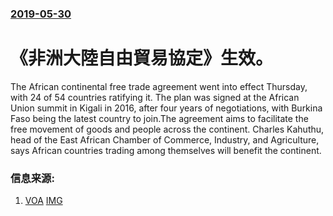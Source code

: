 ### [2019-05-30](/news/2019/05/30/index.md)

##### 
# 《非洲大陸自由貿易協定》生效。 

The African continental free trade agreement went into effect Thursday, with 24 of 54 countries ratifying it. The plan was signed at the African Union summit in Kigali in 2016, after four years of negotiations, with Burkina Faso being the latest country to join.The agreement aims to facilitate the free movement of goods and people across the continent. Charles Kahuthu, head of the East African Chamber of Commerce, Industry, and Agriculture, says African countries trading among themselves will benefit the continent.


### 信息来源:

1. [VOA](https://www.voanews.com/a/african-free-trade-deal-takes-effect/4940683.html) [IMG](https://media.voltron.voanews.com/Drupal/01live-166/2019-06/27F88C24-F433-46E1-8CC7-3F9F4165437D.jpg)
